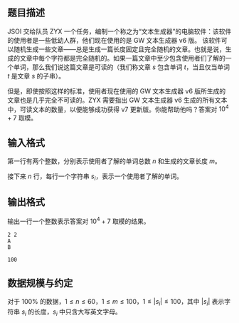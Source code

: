 ## 题目描述

JSOI 交给队员 ZYX 一个任务，编制一个称之为“文本生成器”的电脑软件：该软件的使用者是一些低幼人群，他们现在使用的是 GW 文本生成器 v6 版。 该软件可以随机生成一些文章——总是生成一篇长度固定且完全随机的文章。也就是说，生成的文章中每个字符都是完全随机的。如果一篇文章中至少包含使用者们了解的一个单词，那么我们说这篇文章是可读的（我们称文章 $s$ 包含单词 $t$，当且仅当单词 $t$ 是文章 $s$ 的子串）。

但是，即使按照这样的标准，使用者现在使用的 GW 文本生成器 v6 版所生成的文章也是几乎完全不可读的。ZYX 需要指出 GW 文本生成器 v6 生成的所有文本中，可读文本的数量，以便能够成功获得 v7 更新版。你能帮助他吗？答案对 $10^4 + 7$ 取模。

## 输入格式

第一行有两个整数，分别表示使用者了解的单词总数 $n$ 和生成的文章长度 $m$。

接下来 $n$ 行，每行一个字符串 $s_i$，表示一个使用者了解的单词。

## 输出格式

输出一行一个整数表示答案对 $10^4 + 7$ 取模的结果。

```input1
2 2
A
B
```

```output1
100
```

## 数据规模与约定

对于 $100\%$ 的数据，$1 \leq n \leq 60$，$1 \leq m \leq 100$，$1 \leq |s_i| \leq 100$，其中 $|s_i|$ 表示字符串 $s_i$ 的长度，$s_i$ 中只含大写英文字母。
